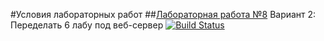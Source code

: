 #Условия лабораторных работ
##[Лабораторная работа №8](https://drive.google.com/file/d/102i3FVbI3RJcGpHYJmci4QZds3UjWzdc/view)
Вариант 2: Переделать 6 лабу под веб-сервер
[![Build Status](https://travis-ci.org/PaBLovko/Lab8.svg?branch=master)](https://travis-ci.org/PaBLovko/Lab8)
